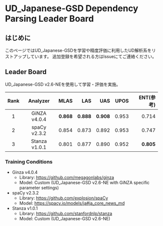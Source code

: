 # UD_Japanese-GSD Dependency Parsing Leader Board

## はじめに
このページではUD_Japanese-GSDを学習や精度評価に利用したUD解析系をリストアップしています。
追加登録を希望される方はIssueにてご連絡ください。

## Leader Board

UD_Japanese-GSD v2.6-NEを使用して学習・評価を実施。

|Rank|   Analyzer    |  MLAS   |   LAS   |   UAS   |  UPOS   | ENT(参考) |
|:---:|:---:| ---:| ---:| ---:| ---:| ---:|
|  1 | GiNZA v4.0.4  |**0.868**|**0.888**|**0.908**|  0.953  |  0.714  |
|  2 | spaCy v2.3.2  |  0.854  |  0.873  |  0.892  |  0.953  |  0.747  |
|  3 | Stanza v1.0.1 |  0.801  |  0.877  |  0.890  |  0.952  |**0.805**|

### Training Conditions

- Ginza v4.0.4
  - Library: https://github.com/megagonlabs/ginza
  - Model: Custom (UD_Japanese-GSD v2.6-NE with GiNZA specific parameter settings)
- spaCy v2.3.2
  - Library: https://github.com/explosion/spaCy
  - Model: https://spacy.io/models/ja#ja_core_news_md
- Stanza v1.0.1
  - Library: https://github.com/stanfordnlp/stanza
  - Model: Custom (UD_Japanese-GSD v2.6-NE)
